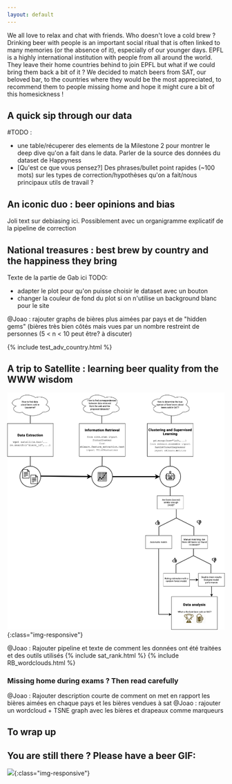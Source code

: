 ```yaml
---
layout: default
---
```


We all love to relax and chat with friends. Who doesn't love a cold brew ? Drinking beer with people is an important social ritual that is often linked to many memories (or the absence of it), especially of our younger days. EPFL is a highly international institution with people from all around the world. They leave their home countries behind to join EPFL but what if we could bring them back a bit of it ? We decided to match beers from SAT, our beloved bar, to the countries where they would be the most appreciated, to recommend them to people missing home and hope it might cure a bit of this homesickness !

## A quick sip through our data

#TODO : 
- une table/récuperer des elements de la Milestone 2 pour montrer le deep dive qu'on a fait dans le data. Parler de la source des données du dataset de Happyness 
- [Qu'est ce que vous pensez?] Des phrases/bullet point rapides (~100 mots) sur les types de correction/hypothèses qu'on a fait/nous principaux utils de travail ?


## An iconic duo : beer opinions and bias

Joli text sur debiasing ici. Possiblement avec un organigramme explicatif de la pipeline de correction
    
## National treasures : best brew by country and the happiness they bring

Texte de la partie de Gab ici
TODO:

- adapter le plot pour qu'on puisse choisir le dataset avec un bouton
- changer la couleur de fond du plot si on n'utilise un background blanc pour le site 

@Joao : rajouter graphs de bières plus aimées par pays et de "hidden gems" (bières très bien côtés mais vues par un nombre restreint de personnes (5 < n < 10 peut être? à discuter)


{% include test_adv_country.html %}

## A trip to Satellite : learning beer quality from the WWW wisdom

![](/images/SATpipelineV1.png){:class="img-responsive"}

@Joao : Rajouter pipeline et texte de comment les données ont été traitées et des outils utilisés
{% include sat_rank.html %}
{% include RB_wordclouds.html %}

### Missing home during exams ? Then read carefully

@Joao : Rajouter description courte de comment on met en rapport les bières aimées en chaque pays et les bières vendues à sat 
@Joao : rajouter un wordcloud + TSNE graph avec les bières et drapeaux comme marqueurs
## To wrap up

## You are still there ? Please have a beer GIF:
![](/images/test_gif_beer.gif){:class="img-responsive"}
